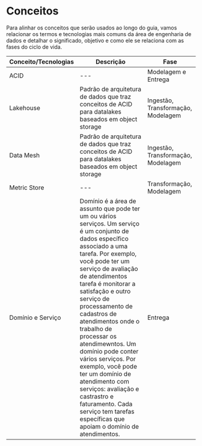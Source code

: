# Conceitos
Para alinhar os conceitos que serão usados ao longo do guia, vamos relacionar os termos e tecnologias mais comuns da área de engenharia de dados e detalhar o significado, objetivo e como ele se relaciona com as fases do ciclo de vida.

Conceito/Tecnologias | Descrição | Fase
-------------------- | --------- | -----
ACID | --- | Modelagem e Entrega
Lakehouse | Padrão de arquitetura de dados que traz conceitos de ACID para datalakes baseados em object storage | Ingestão, Transformação, Modelagem
Data Mesh | Padrão de arquitetura de dados que traz conceitos de ACID para datalakes baseados em object storage | Ingestão, Transformação, Modelagem
Metric Store | --- | Transformação, Modelagem
Domínio e Serviço | Domínio é a área de assunto que pode ter um ou vários serviços. Um serviço é um conjunto de dados específico associado a uma tarefa. Por exemplo, você pode ter um serviço de avaliação de atendimentos tarefa é monitorar a satisfação e outro serviço de processamento de cadastros de atendimentos onde o trabalho de processar os atendimewntos. Um domínio pode conter vários serviços. Por exemplo, você pode ter um domínio de atendimento com serviços: avaliação e castrastro e faturamento. Cada serviço tem tarefas específicas que apoiam o domínio de atendimentos. | Entrega



